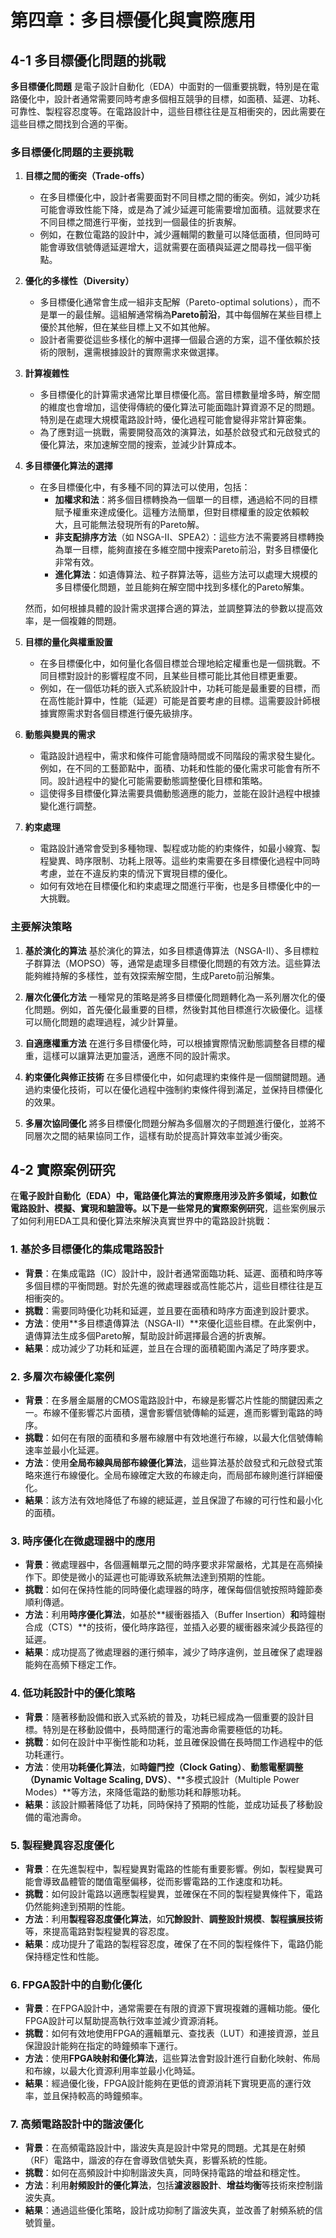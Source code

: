 # 第四章：多目標優化與實際應用

## 4-1 多目標優化問題的挑戰
**多目標優化問題** 是電子設計自動化（EDA）中面對的一個重要挑戰，特別是在電路優化中，設計者通常需要同時考慮多個相互競爭的目標，如面積、延遲、功耗、可靠性、製程容忍度等。在電路設計中，這些目標往往是互相衝突的，因此需要在這些目標之間找到合適的平衡。

### 多目標優化問題的主要挑戰

1. **目標之間的衝突（Trade-offs）**
   - 在多目標優化中，設計者需要面對不同目標之間的衝突。例如，減少功耗可能會導致性能下降，或是為了減少延遲可能需要增加面積。這就要求在不同目標之間進行平衡，並找到一個最佳的折衷解。
   - 例如，在數位電路的設計中，減少邏輯閘的數量可以降低面積，但同時可能會導致信號傳遞延遲增大，這就需要在面積與延遲之間尋找一個平衡點。

2. **優化的多樣性（Diversity）**
   - 多目標優化通常會生成一組非支配解（Pareto-optimal solutions），而不是單一的最佳解。這組解通常稱為**Pareto前沿**，其中每個解在某些目標上優於其他解，但在某些目標上又不如其他解。
   - 設計者需要從這些多樣化的解中選擇一個最合適的方案，這不僅依賴於技術的限制，還需根據設計的實際需求來做選擇。

3. **計算複雜性**
   - 多目標優化的計算需求通常比單目標優化高。當目標數量增多時，解空間的維度也會增加，這使得傳統的優化算法可能面臨計算資源不足的問題。特別是在處理大規模電路設計時，優化過程可能會變得非常計算密集。
   - 為了應對這一挑戰，需要開發高效的演算法，如基於啟發式和元啟發式的優化算法，來加速解空間的搜索，並減少計算成本。

4. **多目標優化算法的選擇**
   - 在多目標優化中，有多種不同的算法可以使用，包括：
     - **加權求和法**：將多個目標轉換為一個單一的目標，通過給不同的目標賦予權重來達成優化。這種方法簡單，但對目標權重的設定依賴較大，且可能無法發現所有的Pareto解。
     - **非支配排序方法**（如 NSGA-II、SPEA2）：這些方法不需要將目標轉換為單一目標，能夠直接在多維空間中搜索Pareto前沿，對多目標優化非常有效。
     - **進化算法**：如遺傳算法、粒子群算法等，這些方法可以處理大規模的多目標優化問題，並且能夠在解空間中找到多樣化的Pareto解集。

   然而，如何根據具體的設計需求選擇合適的算法，並調整算法的參數以提高效率，是一個複雜的問題。

5. **目標的量化與權重設置**
   - 在多目標優化中，如何量化各個目標並合理地給定權重也是一個挑戰。不同目標對設計的影響程度不同，且某些目標可能比其他目標更重要。
   - 例如，在一個低功耗的嵌入式系統設計中，功耗可能是最重要的目標，而在高性能計算中，性能（延遲）可能是首要考慮的目標。這需要設計師根據實際需求對各個目標進行優先級排序。

6. **動態與變異的需求**
   - 電路設計過程中，需求和條件可能會隨時間或不同階段的需求發生變化。例如，在不同的工藝節點中，面積、功耗和性能的優化需求可能會有所不同。設計過程中的變化可能需要動態調整優化目標和策略。
   - 這使得多目標優化算法需要具備動態適應的能力，並能在設計過程中根據變化進行調整。

7. **約束處理**
   - 電路設計通常會受到多種物理、製程或功能的約束條件，如最小線寬、製程變異、時序限制、功耗上限等。這些約束需要在多目標優化過程中同時考慮，並在不違反約束的情況下實現目標的優化。
   - 如何有效地在目標優化和約束處理之間進行平衡，也是多目標優化中的一大挑戰。

### 主要解決策略

1. **基於演化的算法**
   基於演化的算法，如多目標遺傳算法（NSGA-II）、多目標粒子群算法（MOPSO）等，通常是處理多目標優化問題的有效方法。這些算法能夠維持解的多樣性，並有效探索解空間，生成Pareto前沿解集。

2. **層次化優化方法**
   一種常見的策略是將多目標優化問題轉化為一系列層次化的優化問題。例如，首先優化最重要的目標，然後對其他目標進行次級優化。這樣可以簡化問題的處理過程，減少計算量。

3. **自適應權重方法**
   在進行多目標優化時，可以根據實際情況動態調整各目標的權重，這樣可以讓算法更加靈活，適應不同的設計需求。

4. **約束優化與修正技術**
   在多目標優化中，如何處理約束條件是一個關鍵問題。通過約束優化技術，可以在優化過程中強制約束條件得到滿足，並保持目標優化的效果。

5. **多層次協同優化**
   將多目標優化問題分解為多個層次的子問題進行優化，並將不同層次之間的結果協同工作，這樣有助於提高計算效率並減少衝突。

## 4-2 實際案例研究
在**電子設計自動化（EDA）**中，電路優化算法的實際應用涉及許多領域，如數位電路設計、模擬、實現和驗證等。以下是一些常見的**實際案例研究**，這些案例展示了如何利用EDA工具和優化算法來解決真實世界中的電路設計挑戰：

### 1. **基於多目標優化的集成電路設計**
   - **背景**：在集成電路（IC）設計中，設計者通常面臨功耗、延遲、面積和時序等多個目標的平衡問題。對於先進的微處理器或高性能芯片，這些目標往往是互相衝突的。
   - **挑戰**：需要同時優化功耗和延遲，並且要在面積和時序方面達到設計要求。
   - **方法**：使用**多目標遺傳算法（NSGA-II）**來優化這些目標。在此案例中，遺傳算法生成多個Pareto解，幫助設計師選擇最合適的折衷解。
   - **結果**：成功減少了功耗和延遲，並且在合理的面積範圍內滿足了時序要求。

### 2. **多層次布線優化案例**
   - **背景**：在多層金屬層的CMOS電路設計中，布線是影響芯片性能的關鍵因素之一。布線不僅影響芯片面積，還會影響信號傳輸的延遲，進而影響到電路的時序。
   - **挑戰**：如何在有限的面積和多層布線層中有效地進行布線，以最大化信號傳輸速率並最小化延遲。
   - **方法**：使用**全局布線與局部布線優化算法**，這些算法基於啟發式和元啟發式策略來進行布線優化。全局布線確定大致的布線走向，而局部布線則進行詳細優化。
   - **結果**：該方法有效地降低了布線的總延遲，並且保證了布線的可行性和最小化的面積。

### 3. **時序優化在微處理器中的應用**
   - **背景**：微處理器中，各個邏輯單元之間的時序要求非常嚴格，尤其是在高頻操作下。即使是微小的延遲也可能導致系統無法達到預期的性能。
   - **挑戰**：如何在保持性能的同時優化處理器的時序，確保每個信號按照時鐘節奏順利傳遞。
   - **方法**：利用**時序優化算法**，如基於**緩衝器插入（Buffer Insertion）**和**時鐘樹合成（CTS）**的技術，優化時序路徑，並插入必要的緩衝器來減少長路徑的延遲。
   - **結果**：成功提高了微處理器的運行頻率，減少了時序違例，並且確保了處理器能夠在高頻下穩定工作。

### 4. **低功耗設計中的優化策略**
   - **背景**：隨著移動設備和嵌入式系統的普及，功耗已經成為一個重要的設計目標。特別是在移動設備中，長時間運行的電池壽命需要極低的功耗。
   - **挑戰**：如何在設計中平衡性能和功耗，並且確保設備在長時間工作過程中的低功耗運行。
   - **方法**：使用**功耗優化算法**，如**時鐘門控（Clock Gating）**、**動態電壓調整（Dynamic Voltage Scaling, DVS）**、**多模式設計（Multiple Power Modes）**等方法，來降低電路的動態功耗和靜態功耗。
   - **結果**：該設計顯著降低了功耗，同時保持了預期的性能，並成功延長了移動設備的電池壽命。

### 5. **製程變異容忍度優化**
   - **背景**：在先進製程中，製程變異對電路的性能有重要影響。例如，製程變異可能會導致晶體管的閾值電壓偏移，從而影響電路的工作速度和功耗。
   - **挑戰**：如何設計電路以適應製程變異，並確保在不同的製程變異條件下，電路仍然能夠達到預期的性能。
   - **方法**：利用**製程容忍度優化算法**，如**冗餘設計**、**調整設計規模**、**製程擴展技術**等，來提高電路對製程變異的容忍度。
   - **結果**：成功提升了電路的製程容忍度，確保了在不同的製程條件下，電路仍能保持穩定性和性能。

### 6. **FPGA設計中的自動化優化**
   - **背景**：在FPGA設計中，通常需要在有限的資源下實現複雜的邏輯功能。優化FPGA設計可以幫助提高執行效率並減少資源消耗。
   - **挑戰**：如何有效地使用FPGA的邏輯單元、查找表（LUT）和連接資源，並且保證設計能夠在指定的時鐘頻率下運行。
   - **方法**：使用**FPGA映射和優化算法**，這些算法會對設計進行自動化映射、佈局和布線，以最大化資源利用率並最小化時延。
   - **結果**：經過優化後，FPGA設計能夠在更低的資源消耗下實現更高的運行效率，並且保持較高的時鐘頻率。

### 7. **高頻電路設計中的諧波優化**
   - **背景**：在高頻電路設計中，諧波失真是設計中常見的問題。尤其是在射頻（RF）電路中，諧波的存在會導致信號失真，影響系統的性能。
   - **挑戰**：如何在高頻設計中抑制諧波失真，同時保持電路的增益和穩定性。
   - **方法**：利用**射頻設計的優化算法**，包括**濾波器設計**、**增益均衡**等技術來控制諧波失真。
   - **結果**：通過這些優化策略，設計成功抑制了諧波失真，並改善了射頻系統的信號質量。